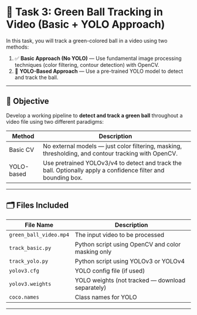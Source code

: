 # 🎯 Task 3: Green Ball Tracking in Video (Basic + YOLO Approach)

In this task, you will track a green-colored ball in a video using two methods:

1. ✅ **Basic Approach (No YOLO)** — Use fundamental image processing techniques (color filtering, contour detection) with OpenCV.
2. 🧠 **YOLO-Based Approach** — Use a pre-trained YOLO model to detect and track the ball.

---

## 📌 Objective

Develop a working pipeline to **detect and track a green ball** throughout a video file using two different paradigms:

| Method          | Description                                |
|-----------------|--------------------------------------------|
| Basic CV        | No external models — just color filtering, masking, thresholding, and contour tracking with OpenCV. |
| YOLO-based      | Use pretrained YOLOv3/v4 to detect and track the ball. Optionally apply a confidence filter and bounding box. |

---

## 🗂️ Files Included

| File Name               | Description                                |
|------------------------|--------------------------------------------|
| `green_ball_video.mp4` | The input video to be processed            |
| `track_basic.py`       | Python script using OpenCV and color masking only |
| `track_yolo.py`        | Python script using YOLOv3 or YOLOv4       |
| `yolov3.cfg`           | YOLO config file (if used)                 |
| `yolov3.weights`       | YOLO weights (not tracked — download separately) |
| `coco.names`           | Class names for YOLO                       |

---
